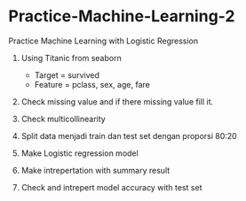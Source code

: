 # Practice-Machine-Learning-2
Practice Machine Learning with Logistic Regression

1. Using Titanic from seaborn
    - Target = survived
    - Feature = pclass, sex, age, fare

2. Check missing value and if there missing value fill it.
3. Check multicollinearity
4. Split data menjadi train dan test set dengan proporsi 80:20
5. Make Logistic regression model
6. Make intrepertation with summary result
7. Check and intrepert model accuracy with test set